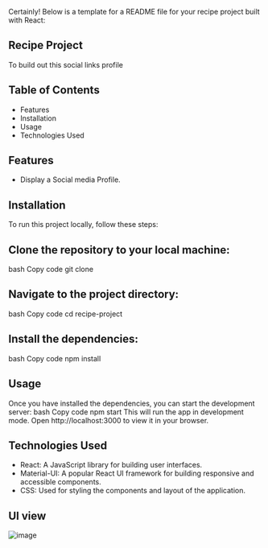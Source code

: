 
Certainly! Below is a template for a README file for your recipe project built with React:

## Recipe Project
 To build out this social links profile 

## Table of Contents

- Features
- Installation
- Usage
- Technologies Used


## Features

- Display a Social media Profile.

## Installation
To run this project locally, follow these steps:

## Clone the repository to your local machine:
bash
Copy code
git clone <repository-url>

## Navigate to the project directory:
bash
Copy code
cd recipe-project

## Install the dependencies:
bash
Copy code
npm install


## Usage
Once you have installed the dependencies, you can start the development server:
bash
Copy code
npm start
This will run the app in development mode. Open http://localhost:3000 to view it in your browser.

## Technologies Used

- React: A JavaScript library for building user interfaces.
- Material-UI: A popular React UI framework for building responsive and accessible components.
- CSS: Used for styling the components and layout of the application.

## UI view 
![image](https://github.com/sarankumarPrakash/frontend_mentor/assets/65000913/af794112-fe1a-418d-abd0-5a3917c8fade)


